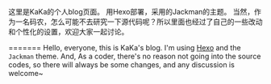 这里是KaKa的个人blog页面。
用Hexo部署，采用的Jackman的主题。
当然，作为一名码农，怎么可能不去研究一下源代码呢？所以里面也经过了自己的一些改动和个性化的设置，欢迎大家一起讨论。

=======
Hello, everyone, this is KaKa's blog.
I'm using [Hexo](https://hexo.io/) and the `Jackman` theme.
And, As a coder, there's no reason not going into the source codes, so there will always be some changes, and any discussion is welcome~

